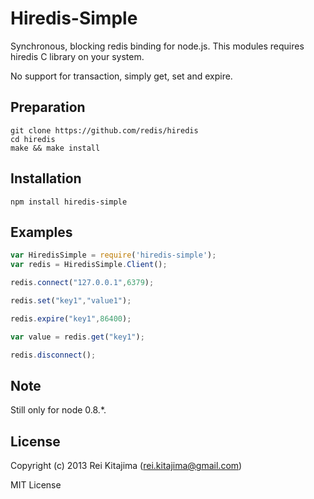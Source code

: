 
# Hiredis-Simple

Synchronous, blocking redis binding for node.js.
This modules requires hiredis C library on your system.

No support for transaction, simply get, set and expire.

## Preparation

	git clone https://github.com/redis/hiredis
	cd hiredis
	make && make install

## Installation

    npm install hiredis-simple

## Examples

```javascript
var HiredisSimple = require('hiredis-simple');
var redis = HiredisSimple.Client();

redis.connect("127.0.0.1",6379);

redis.set("key1","value1");

redis.expire("key1",86400);

var value = redis.get("key1");

redis.disconnect();
```

## Note

Still only for node 0.8.*.

## License

Copyright (c) 2013 Rei Kitajima (rei.kitajima@gmail.com)

MIT License

